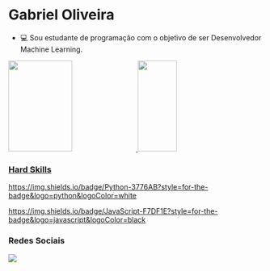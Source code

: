 # **Gabriel Oliveira**

- 💻 Sou estudante de programação com o objetivo de ser Desenvolvedor Machine Learning.

<div>
    <a href='https://github.com/Gabriel-gif-hub'>
    <img width='50%' height="180cm" src="https://github-readme-stats.vercel.app/api?username=Gabriel-gif-hub&show_icons=true&theme=dracula&include_all_commits=true&count_ptivate_true">
    <img width='39%' height="180cm" src="https://github-readme-stats.vercel.app/api/top-langs/?username=Gabriel-gif-hub&layout=compact&langs_count=16&theme=dracula">
</div>

### Hard Skills

https://img.shields.io/badge/Python-3776AB?style=for-the-badge&logo=python&logoColor=white

https://img.shields.io/badge/JavaScript-F7DF1E?style=for-the-badge&logo=javascript&logoColor=black

### Redes Sociais


<a href="https://www.linkedin.com/in/gabriel-oliveira-lima-72412a1aa/" target='_blank'><img src="https://img.shields.io/badge/LinkedIn-0077B5?style=for-the-badge&logo=linkedin&logoColor=white">
